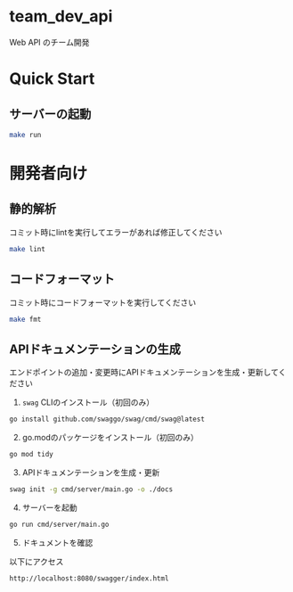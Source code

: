# team_dev_api
Web API のチーム開発

# Quick Start

## サーバーの起動

```bash
make run
```


# 開発者向け

## 静的解析
コミット時にlintを実行してエラーがあれば修正してください
```bash
make lint
```

## コードフォーマット
コミット時にコードフォーマットを実行してください
```bash
make fmt
```


## APIドキュメンテーションの生成
エンドポイントの追加・変更時にAPIドキュメンテーションを生成・更新してください
1. `swag` CLIのインストール（初回のみ）

```bash
go install github.com/swaggo/swag/cmd/swag@latest
```

2. go.modのパッケージをインストール（初回のみ）

```bash
go mod tidy
```

3. APIドキュメンテーションを生成・更新

```bash
swag init -g cmd/server/main.go -o ./docs
```

4. サーバーを起動

```bash
go run cmd/server/main.go
```

5. ドキュメントを確認

以下にアクセス
```bash
http://localhost:8080/swagger/index.html
```